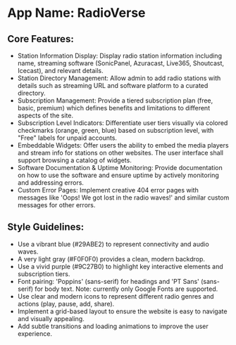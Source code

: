 # **App Name**: RadioVerse

## Core Features:

- Station Information Display: Display radio station information including name, streaming software (SonicPanel, Azuracast, Live365, Shoutcast, Icecast), and relevant details.
- Station Directory Management: Allow admin to add radio stations with details such as streaming URL and software platform to a curated directory.
- Subscription Management: Provide a tiered subscription plan (free, basic, premium) which defines benefits and limitations to different aspects of the site.
- Subscription Level Indicators: Differentiate user tiers visually via colored checkmarks (orange, green, blue) based on subscription level, with "Free" labels for unpaid accounts.
- Embeddable Widgets: Offer users the ability to embed the media players and stream info for stations on other websites. The user interface shall support browsing a catalog of widgets.
- Software Documentation & Uptime Monitoring: Provide documentation on how to use the software and ensure uptime by actively monitoring and addressing errors.
- Custom Error Pages: Implement creative 404 error pages with messages like 'Oops! We got lost in the radio waves!' and similar custom messages for other errors.

## Style Guidelines:

- Use a vibrant blue (#29ABE2) to represent connectivity and audio waves.
- A very light gray (#F0F0F0) provides a clean, modern backdrop.
- Use a vivid purple (#9C27B0) to highlight key interactive elements and subscription tiers.
- Font pairing: 'Poppins' (sans-serif) for headings and 'PT Sans' (sans-serif) for body text. Note: currently only Google Fonts are supported.
- Use clear and modern icons to represent different radio genres and actions (play, pause, add, share).
- Implement a grid-based layout to ensure the website is easy to navigate and visually appealing.
- Add subtle transitions and loading animations to improve the user experience.